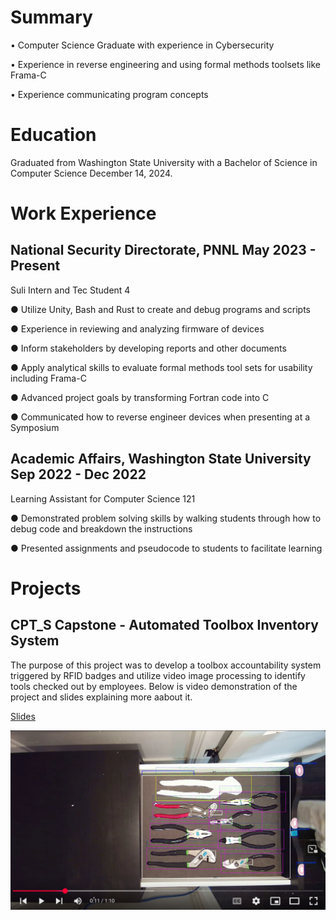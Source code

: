 # Summary
•	Computer Science Graduate with experience in Cybersecurity

•	Experience in reverse engineering and using formal methods toolsets like Frama-C

•	Experience communicating program concepts

# Education
Graduated from Washington State University with a Bachelor of Science in Computer Science December 14, 2024.

# Work Experience
## National Security Directorate, PNNL              May 2023 - Present
Suli Intern and Tec Student 4

●	Utilize Unity, Bash and Rust to create and debug programs and scripts

●	Experience in reviewing and analyzing firmware of devices

●	Inform stakeholders by developing reports and other documents

●	Apply analytical skills to evaluate formal methods tool sets for usability including Frama-C

●	Advanced project goals by transforming Fortran code into C 

●	Communicated how to reverse engineer devices when presenting at a Symposium

## Academic Affairs, Washington State University    Sep 2022 - Dec 2022
Learning Assistant for Computer Science 121

●	Demonstrated problem solving skills by walking students through how to debug code and breakdown the instructions 

●	Presented assignments and pseudocode to students to facilitate learning

# Projects
## CPT_S Capstone - Automated Toolbox Inventory System

The purpose of this project was to develop a toolbox accountability system triggered by RFID badges and utilize video image processing to identify tools checked out by employees. Below is video demonstration of the project and slides explaining more aabout it.

[Slides](https://github.com/CaitlynCagaaa/ATICS/blob/f03f149843522b8a110c982a3c362c2d53efa222/Documentation/SEAS%20Presentation%20.pdf)

[![Video](https://raw.githubusercontent.com/CaitlynCagaaa/caitlyn.github.io/refs/heads/main/Screenshot%20of%20video%20demo%20ACTIS.png)](https://www.youtube.com/watch?v=_Wpxg3KMTWw&list=PLc4EMp9eHQ6zHqABeRu_7bz0xI_J3e3t8)


